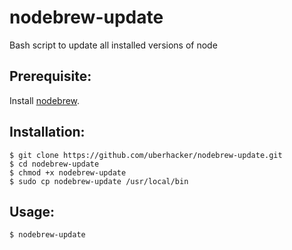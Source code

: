 # nodebrew-update
Bash script to update all installed versions of node

## Prerequisite:
Install [nodebrew](https://github.com/hokaccha/nodebrew).

## Installation:
```
$ git clone https://github.com/uberhacker/nodebrew-update.git
$ cd nodebrew-update
$ chmod +x nodebrew-update
$ sudo cp nodebrew-update /usr/local/bin
```

## Usage:
```
$ nodebrew-update
```
